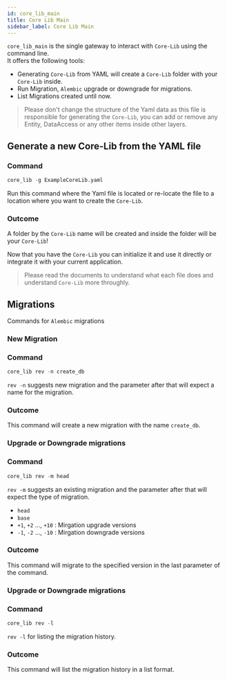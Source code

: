 ```yaml
---
id: core_lib_main
title: Core Lib Main
sidebar_label: Core Lib Main
---
```


`core_lib_main` is the single gateway to interact with `Core-Lib` using the command line.  
It offers the following tools:

- Generating `Core-Lib` from YAML will create a `Core-Lib` folder with your `Core-Lib` inside.
- Run Migration, `Alembic` upgrade or downgrade for migrations.
- List Migrations created until now.


> Please don't change the structure of the Yaml data as this file is responsible for generating the `Core-Lib`, you can add or remove any Entity, DataAccess or any other items inside other layers.

## Generate a new Core-Lib from the YAML file 

### Command

```python
core_lib -g ExampleCoreLib.yaml
```

Run this command where the Yaml file is located or re-locate the file to a location where you want to create the `Core-Lib`.

### Outcome

A folder by the `Core-Lib` name will be created and inside the folder will be your `Core-Lib`!

Now that you have the `Core-Lib` you can initialize it and use it directly or integrate it with your current application.

> Please read the documents to understand what each file does and understand `Core-Lib` more throughly.

## Migrations

Commands for `Alembic` migrations

### New Migration

### Command
```python
core_lib rev -n create_db
```

`rev -n` suggests new migration and the parameter after that will expect a name for the migration.

### Outcome

This command will create a new migration with the name `create_db`.

### Upgrade or Downgrade migrations

### Command
```python
core_lib rev -m head
```

`rev -m` suggests an existing migration and the parameter after that will expect the type of migration.

- `head`
- `base`
- `+1`, `+2` ..., `+10` : Mirgation upgrade versions
- `-1`, `-2` ..., `-10` : Mirgation downgrade versions

### Outcome

This command will migrate to the specified version in the last parameter of the command.

### Upgrade or Downgrade migrations

### Command
```python
core_lib rev -l
```

`rev -l` for listing the migration history.

### Outcome

This command will list the migration history in a list format.